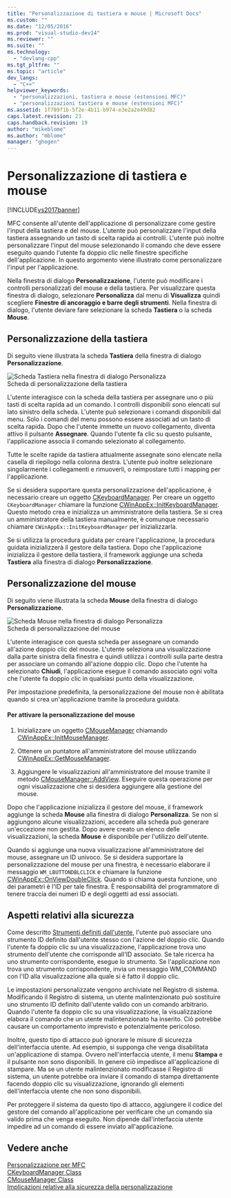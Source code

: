 ```yaml
---
title: "Personalizzazione di tastiera e mouse | Microsoft Docs"
ms.custom: ""
ms.date: "12/05/2016"
ms.prod: "visual-studio-dev14"
ms.reviewer: ""
ms.suite: ""
ms.technology: 
  - "devlang-cpp"
ms.tgt_pltfrm: ""
ms.topic: "article"
dev_langs: 
  - "C++"
helpviewer_keywords: 
  - "personalizzazioni, tastiera e mouse (estensioni MFC)"
  - "personalizzazioni tastiera e mouse (estensioni MFC)"
ms.assetid: 1f789f1b-5f2e-4b11-b974-e3e2a2e49d82
caps.latest.revision: 23
caps.handback.revision: 19
author: "mikeblome"
ms.author: "mblome"
manager: "ghogen"
---
```

# Personalizzazione di tastiera e mouse
[!INCLUDE[vs2017banner](../assembler/inline/includes/vs2017banner.md)]

MFC consente all'utente dell'applicazione di personalizzare come gestire l'input della tastiera e del mouse.  L'utente può personalizzare l'input della tastiera assegnando un tasto di scelta rapida ai controlli.  L'utente può inoltre personalizzare l'input del mouse selezionando il comando che deve essere eseguito quando l'utente fa doppio clic nelle finestre specifiche dell'applicazione.  In questo argomento viene illustrato come personalizzare l'input per l'applicazione.  
  
 Nella finestra di dialogo **Personalizzazione**, l'utente può modificare i controlli personalizzati del mouse e della tastiera.  Per visualizzare questa finestra di dialogo, selezionare **Personalizza** dal menu di **Visualizza** quindi scegliere **Finestre di ancoraggio e barre degli strumenti**.  Nella finestra di dialogo, l'utente deviare fare selezionare la scheda **Tastiera** o la scheda **Mouse**.  
  
## Personalizzazione della tastiera  
 Di seguito viene illustrata la scheda **Tastiera** della finestra di dialogo **Personalizzazione**.  
  
 ![Scheda Tastiera nella finestra di dialogo Personalizza](../mfc/media/mfcnextkeyboardtab.png "MFCNextKeyboardTab")  
Scheda di personalizzazione della tastiera  
  
 L'utente interagisce con la scheda della tastiera per assegnare uno o più tasti di scelta rapida ad un comando.  I controlli disponibili sono elencati sul lato sinistro della scheda.  L'utente può selezionare i comandi disponibili dal menu.  Solo i comandi del menu possono essere associati ad un tasto di scelta rapida.  Dopo che l'utente immette un nuovo collegamento, diventa attivo il pulsante **Assegnare**.  Quando l'utente fa clic su questo pulsante, l'applicazione associa il comando selezionato al collegamento.  
  
 Tutte le scelte rapide da tastiera attualmente assegnate sono elencate nella casella di riepilogo nella colonna destra.  L'utente può inoltre selezionare singolarmente i collegamenti e rimuoverli, o reimpostare tutti i mapping per l'applicazione.  
  
 Se si desidera supportare questa personalizzazione dell'applicazione, è necessario creare un oggetto [CKeyboardManager](../mfc/reference/ckeyboardmanager-class.md).  Per creare un oggetto `CKeyboardManager` chiamare la funzione [CWinAppEx::InitKeyboardManager](../Topic/CWinAppEx::InitKeyboardManager.md).  Questo metodo crea e inizializza un amministratore della tastiera.  Se si crea un amministratore della tastiera manualmente, è comunque necessario chiamare `CWinAppEx::InitKeyboardManager` per inizializzarla.  
  
 Se si utilizza la procedura guidata per creare l'applicazione, la procedura guidata inizializzerà il gestore della tastiera.  Dopo che l'applicazione inizializza il gestore della tastiera, il framework aggiunge una scheda **Tastiera** alla finestra di dialogo **Personalizzazione**.  
  
## Personalizzazione del mouse  
 Di seguito viene illustrata la scheda **Mouse** della finestra di dialogo **Personalizzazione**.  
  
 ![Scheda Mouse nella finestra di dialogo Personalizza](../mfc/media/mfcnextmousetab.png "MFCNextMouseTab")  
Scheda di personalizzazione del mouse  
  
 L'utente interagisce con questa scheda per assegnare un comando all'azione doppio clic del mouse.  L'utente seleziona una visualizzazione dalla parte sinistra della finestra e quindi utilizza i controlli sulla parte destra per associare un comando all'azione doppio clic.  Dopo che l'utente ha selezionato **Chiudi**, l'applicazione esegue il comando associato ogni volta che l'utente fa doppio clic in qualsiasi punto della visualizzazione.  
  
 Per impostazione predefinita, la personalizzazione del mouse non è abilitata quando si crea un'applicazione tramite la procedura guidata.  
  
#### Per attivare la personalizzazione del mouse  
  
1.  Inizializzare un oggetto [CMouseManager](../mfc/reference/cmousemanager-class.md) chiamando [CWinAppEx::InitMouseManager](../Topic/CWinAppEx::InitMouseManager.md).  
  
2.  Ottenere un puntatore all'amministratore del mouse utilizzando [CWinAppEx::GetMouseManager](../Topic/CWinAppEx::GetMouseManager.md).  
  
3.  Aggiungere le visualizzazioni all'amministratore del mouse tramite il metodo [CMouseManager::AddView](../Topic/CMouseManager::AddView.md).  Eseguire questa operazione per ogni visualizzazione che si desidera aggiungere alla gestione del mouse.  
  
 Dopo che l'applicazione inizializza il gestore del mouse, il framework aggiunge la scheda **Mouse** alla finestra di dialogo **Personalizza**.  Se non si aggiungono alcune visualizzazioni, accedere alla scheda può generare un'eccezione non gestita.  Dopo avere creato un elenco delle visualizzazioni, la scheda **Mouse** è disponibile per l'utilizzo dell'utente.  
  
 Quando si aggiunge una nuova visualizzazione all'amministratore del mouse, assegnare un ID univoco.  Se si desidera supportare la personalizzazione del mouse per una finestra, è necessario elaborare il messaggio `WM_LBUTTONDBLCLICK` e chiamare la funzione [CWinAppEx::OnViewDoubleClick](../Topic/CWinAppEx::OnViewDoubleClick.md).  Quando si chiama questa funzione, uno dei parametri è l'ID per tale finestra.  È responsabilità del programmatore di tenere traccia dei numeri ID e degli oggetti ad essi associati.  
  
## Aspetti relativi alla sicurezza  
 Come descritto [Strumenti definiti dall'utente](../mfc/user-defined-tools.md), l'utente può associare uno strumento ID definito dall'utente stesso con l'azione del doppio clic.  Quando l'utente fa doppio clic su una visualizzazione, l'applicazione trova uno strumento dell'utente che corrisponde all'ID associato.  Se tale ricerca ha uno strumento corrispondente, esegue lo strumento.  Se l'applicazione non trova uno strumento corrispondente, invia un messaggio WM\_COMMAND con l'ID alla visualizzazione alla quale si è fatto il doppio clic.  
  
 Le impostazioni personalizzate vengono archiviate nel Registro di sistema.  Modificando il Registro di sistema, un utente malintenzionato può sostituire uno strumento ID definito dall'utente valido con un comando arbitrario.  Quando l'utente fa doppio clic su una visualizzazione, la visualizzazione elabora il comando che un utente malintenzionato ha inserito.  Ciò potrebbe causare un comportamento imprevisto e potenzialmente pericoloso.  
  
 Inoltre, questo tipo di attacco può ignorare le misure di sicurezza dell'interfaccia utente.  Ad esempio, si supponga che venga disabilitata un'applicazione di stampa.  Ovvero nell'interfaccia utente, il menu **Stampa** e il pulsante non sono disponibili.  In genere ciò impedisce all'applicazione di stampare.  Ma se un utente malintenzionato modificasse il Registro di sistema, un utente potrebbe ora inviare il comando di stampa direttamente facendo doppio clic su visualizzazione, ignorando gli elementi dell'interfaccia utente che non sono disponibili.  
  
 Per proteggere il sistema da questo tipo di attacco, aggiungere il codice del gestore del comando all'applicazione per verificare che un comando sia valido prima che venga eseguito.  Non dipende dall'interfaccia utente impedire ad un comando di essere inviato all'applicazione.  
  
## Vedere anche  
 [Personalizzazione per MFC](../mfc/customization-for-mfc.md)   
 [CKeyboardManager Class](../mfc/reference/ckeyboardmanager-class.md)   
 [CMouseManager Class](../mfc/reference/cmousemanager-class.md)   
 [Implicazioni relative alla sicurezza della personalizzazione](../mfc/security-implications-of-customization.md)